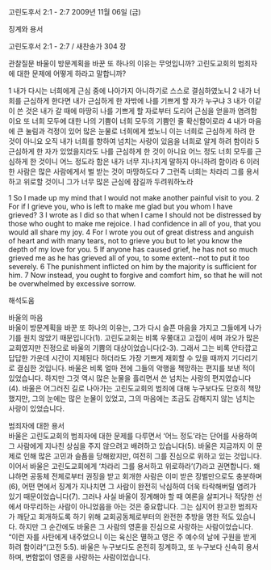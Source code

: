 고린도후서 2:1 - 2:7 
2009년 11월 06일 (금)

징계와 용서



고린도후서 2:1 - 2:7 / 새찬송가 304 장


관찰질문
바울이 방문계획을 바꾼 또 하나의 이유는 무엇입니까?
고린도교회의 범죄자에 대한 문제에 어떻게 하라고 말합니까?

1 내가 다시는 너희에게 근심 중에 나아가지 아니하기로 스스로 결심하였노니 2 내가 너희를 근심하게 한다면 내가 근심하게 한 자밖에 나를 기쁘게 할 자가 누구냐 3 내가 이같이 쓴 것은 내가 갈 때에 마땅히 나를 기쁘게 할 자로부터 도리어 근심을 얻을까 염려함이요 또 너희 모두에 대한 나의 기쁨이 너희 모두의 기쁨인 줄 확신함이로라 4 내가 마음에 큰 눌림과 걱정이 있어 많은 눈물로 너희에게 썼노니 이는 너희로 근심하게 하려 한 것이 아니요 오직 내가 너희를 향하여 넘치는 사랑이 있음을 너희로 알게 하려 함이라 5 근심하게 한 자가 있었을지라도 나를 근심하게 한 것이 아니요 어느 정도 너희 모두를 근심하게 한 것이니 어느 정도라 함은 내가 너무 지나치게 말하지 아니하려 함이라 6 이러한 사람은 많은 사람에게서 벌 받는 것이 마땅하도다 7 그런즉 너희는 차라리 그를 용서하고 위로할 것이니 그가 너무 많은 근심에 잠길까 두려워하노라 

1 So I made up my mind that I would not make another painful visit to you. 2 For if I grieve you, who is left to make me glad but you whom I have grieved? 3 I wrote as I did so that when I came I should not be distressed by those who ought to make me rejoice. I had confidence in all of you, that you would all share my joy. 4 For I wrote you out of great distress and anguish of heart and with many tears, not to grieve you but to let you know the depth of my love for you. 5 If anyone has caused grief, he has not so much grieved me as he has grieved all of you, to some extent--not to put it too severely. 6 The punishment inflicted on him by the majority is sufficient for him. 
7 Now instead, you ought to forgive and comfort him, so that he will not be overwhelmed by excessive sorrow.

해석도움





바울의 마음  
바울이 방문계획을 바꾼 또 하나의 이유는, 그가 다시 슬픈 마음을 가지고 그들에게 나가기를 원치 않았기 때문입니다(1). 고린도교회는 비록 우쭐대고 고집이 세며 과오가 많은 교회였지만 진정으로 바울의 기쁨의 대상이었습니다(2-3). 그래서 그는 비록 안타깝고 답답한 가운데 시간이 지체된다 하더라도 가장 기쁘게 재회할 수 있을 때까지 기다리기로 결심한 것입니다. 바울은 비록 얼마 전에 그들의 악행을 책망하는 편지를 보낸 적이 있었습니다. 하지만 그것 역시 많은 눈물을 흘리면서 쓴 넘치는 사랑의 편지였습니다(4). 바울은 어그러진 길로 나아가는 고린도교회의 범죄에 대해 누구보다도 단호히 책망했지만, 그의 눈에는 많은 눈물이 있었고, 그의 마음에는 조금도 감해지지 않는 넘치는 사랑이 있었습니다.       

범죄자에 대한 용서  
바울은 고린도교회의 범죄자에 대한 문제를 다루면서 ‘어느 정도’라는 단어를 사용하여 그 사람에게 지나친 상심을 주지 않으려고 배려하고 있습니다(5). 바울은 지금까지 이 문제로 인해 많은 고민과 슬픔을 당해왔지만, 여전히 그를 진심으로 위하고 있는 것입니다. 이어서 바울은 고린도교회에게 ‘차라리 그를 용서하고 위로하라’(7)라고 권면합니다. 왜냐하면 공동체 전체로부터 권징을 받고 회개한 사람은 이미 받은 징벌만으로도 충분하며(6), 어떤 면에서 징계가 지나치면 그 사람이 완전히 낙심하여 더욱 타락해버릴 염려가 있기 때문이었습니다(7). 그러나 사실 바울이 징계해야 할 때 여론을 살피거나 적당한 선에서 마무리하는 사람이 아니었음을 아는 것은 중요합니다. 그는 심지어 완고한 범죄자가 깨닫고 회개하도록 하기 위해 교회공동체로부터의 완전한 추방을 명한 적도 있습니다. 하지만 그 순간에도 바울은 그 사람의 영혼을 진심으로 사랑하는 사람이었습니다. “이런 자를 사탄에게 내주었으니 이는 육신은 멸하고 영은 주 예수의 날에 구원을 받게 하려 함이라“(고전 5:5). 바울은 누구보다도 온전히 징계하고, 또 누구보다 신속히 용서하며, 변함없이 영혼을 사랑하는 사람이었습니다.